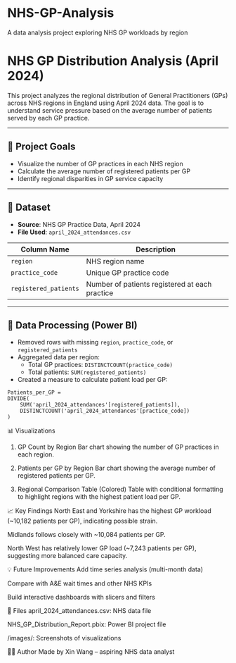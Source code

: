 # NHS-GP-Analysis
 A data analysis project exploring NHS GP workloads by region
# NHS GP Distribution Analysis (April 2024)

This project analyzes the regional distribution of General Practitioners (GPs) across NHS regions in England using April 2024 data. The goal is to understand service pressure based on the average number of patients served by each GP practice.

---

## 📌 Project Goals

- Visualize the number of GP practices in each NHS region
- Calculate the average number of registered patients per GP
- Identify regional disparities in GP service capacity

---

## 📁 Dataset

- **Source**: NHS GP Practice Data, April 2024
- **File Used**: `april_2024_attendances.csv`

| Column Name          | Description                                  |
|----------------------|----------------------------------------------|
| `region`             | NHS region name                              |
| `practice_code`      | Unique GP practice code                      |
| `registered_patients`| Number of patients registered at each practice |

---

## 🧪 Data Processing (Power BI)

- Removed rows with missing `region`, `practice_code`, or `registered_patients`
- Aggregated data per region:
  - Total GP practices: `DISTINCTCOUNT(practice_code)`
  - Total patients: `SUM(registered_patients)`
- Created a measure to calculate patient load per GP:

```dax
Patients_per_GP = 
DIVIDE(
    SUM('april_2024_attendances'[registered_patients]),
    DISTINCTCOUNT('april_2024_attendances'[practice_code])
)
```
📊 Visualizations
1. GP Count by Region
Bar chart showing the number of GP practices in each region.


2. Patients per GP by Region
Bar chart showing the average number of registered patients per GP.


3. Regional Comparison Table (Colored)
Table with conditional formatting to highlight regions with the highest patient load per GP.


📈 Key Findings
North East and Yorkshire has the highest GP workload (~10,182 patients per GP), indicating possible strain.

Midlands follows closely with ~10,084 patients per GP.

North West has relatively lower GP load (~7,243 patients per GP), suggesting more balanced care capacity.

💡 Future Improvements
Add time series analysis (multi-month data)

Compare with A&E wait times and other NHS KPIs

Build interactive dashboards with slicers and filters

📎 Files
april_2024_attendances.csv: NHS data file

NHS_GP_Distribution_Report.pbix: Power BI project file

/images/: Screenshots of visualizations

🙋‍♀️ Author
Made by Xin Wang – aspiring NHS data analyst
